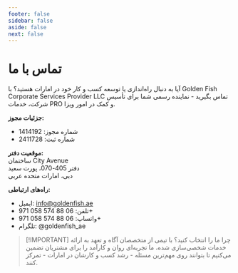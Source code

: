 ```yaml
---
footer: false
sidebar: false
aside: false
next: false
---
```


<!-- <p>
  <img src="/img/Logo.avif" alt="لوگو" width="100" height="100" style="margin-left: 50%;">
</p> -->

# تماس با ما

آیا به دنبال راه‌اندازی یا توسعه کسب و کار خود در امارات هستید؟ با Golden Fish Corporate Services Provider LLC تماس بگیرید - نماینده رسمی شما برای تأسیس شرکت، خدمات PRO و کمک در امور ویزا.

**جزئیات مجوز:**

- شماره مجوز: 1414192
- شماره ثبت: 2411728

**موقعیت دفتر:**  
ساختمان City Avenue  
دفتر 405-070، پورت سعید  
دبی، امارات متحده عربی

**راه‌های ارتباطی:**

- ایمیل: info@goldenfish.ae
- تلفن: 06 88 574 058 971+
- واتساپ: 06 88 574 058 971+
- تلگرام: @goldenfish_ae

<!-- WhatsApp us at [+971 058 574 88 06](https://wa.me/message/KDLD4FZVW7EUC1)
Telegram us at [@goldenfish_ae](https://t.me/goldenfish_ae) -->

> [!IMPORTANT] چرا ما را انتخاب کنید؟
> با تیمی از متخصصان آگاه و تعهد به ارائه خدمات شخصی‌سازی شده، ما تجربه‌ای روان و کارآمد را برای مشتریان تضمین می‌کنیم تا بتوانند روی مهم‌ترین مسئله - رشد کسب و کارشان در امارات - تمرکز کنند.

<ContactFormModal 
  formName="تماس با ما" 
  buttonText="برای ما پیام بفرستید" 
  formStyle="display: block; margin: 2rem auto;"
  categoryLabel="سطح پشتیبانی مورد نیاز: *" 
  categoryPlaceholderText="سطح پشتیبانی خود را انتخاب کنید"
  messageLabel="چگونه می‌توانیم به شما کمک کنیم؟ (توصیه می‌شود)"
  messagePlaceholderText="لطفاً جزئیات درخواست خود را به اشتراک بگذارید تا بتوانیم بهترین راه‌حل را برای نیازهای شما آماده کنیم"
  :services="[
  'پایه — فقط مشاوره و راهنمایی اولیه',
  'استاندارد — مدیریت کامل مستندات و فرآیند',
  'جامع — راه‌حل کامل خدمات با حداقل مشارکت از طرف شما',
  'سفارشی — نیازمندی‌های پیچیده یا موقعیت تجاری منحصر به فرد',
  ]"
/>